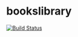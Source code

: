 # bookslibrary
[![Build Status](https://travis-ci.org/lMysticl/bookslibrary.svg?branch=master)](https://travis-ci.org/lMysticl/bookslibrary)
